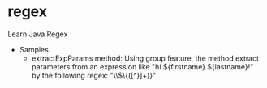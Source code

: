 # regex
Learn Java Regex 

- Samples
    - extractExpParams method: Using group feature, the method extract parameters from an expression like "hi ${firstname} ${lastname}!" by the following regex: "\\$\\{([^}]+)}"
    
    